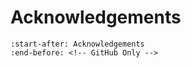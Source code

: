# Acknowledgements

```{include} ../README.md
:start-after: Acknowledgements
:end-before: <!-- GitHub Only -->
```
